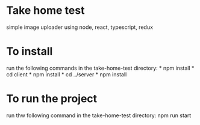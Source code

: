 # Take home test
simple image uploader using node, react, typescript, redux

# To install
run the following commands in the take-home-test directory:
    * npm install
    * cd client 
    * npm install 
    * cd ../server 
    * npm install

# To run the project
run thw following command in the take-home-test directory:
    npm run start